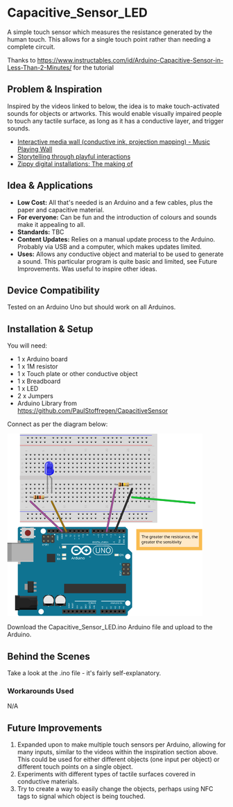 # Capacitive_Sensor_LED
A simple touch sensor which measures the resistance generated by the human touch. This allows for a single touch point rather than needing a complete circuit.

Thanks to https://www.instructables.com/id/Arduino-Capacitive-Sensor-in-Less-Than-2-Minutes/ for the tutorial

## Problem & Inspiration
Inspired by the videos linked to below, the idea is to make touch-activated sounds for objects or artworks. This would enable visually impaired people to touch any tactile surface, as long as it has a conductive layer, and trigger sounds.
- <a href="https://youtu.be/RG5Fi-eCLbc">Interactive media wall (conductive ink, projection mapping) - Music Playing Wall</a>
- <a href="https://vimeo.com/121878247">Storytelling through playful interactions</a>
- <a href="https://www.dalziel-pow.com/zippy-digital-installations-making/">Zippy digital installations: The making of</a>

## Idea & Applications
- <b>Low Cost:</b> All that's needed is an Arduino and a few cables, plus the paper and capacitive material.
- <b>For everyone:</b> Can be fun and the introduction of colours and sounds make it appealing to all.
- <b>Standards:</b> TBC
- <b>Content Updates:</b> Relies on a manual update process to the Arduino. Probably via USB and a computer, which makes updates limited.
- <b>Uses:</b> Allows any conductive object and material to be used to generate a sound. This particular program is quite basic and limited, see Future Improvements. Was useful to inspire other ideas.

## Device Compatibility
Tested on an Arduino Uno but should work on all Arduinos.

## Installation & Setup
You will need:
- 1 x Arduino board
- 1 x 1M resistor 
- 1 x Touch plate or other conductive object
- 1 x Breadboard 
- 1 x LED 
- 2 x Jumpers
- Arduino Library from https://github.com/PaulStoffregen/CapacitiveSensor

Connect as per the diagram below:

<a href="https://github.com/pgoddard10/Capacitive_Sensor_LED/blob/master/Capacitive%20Touch.svg"><img src="https://github.com/pgoddard10/Capacitive_Sensor_LED/blob/master/Capacitive%20Touch.svg" width="450px"></a>

Download the Capacitive_Sensor_LED.ino Arduino file and upload to the Arduino.

## Behind the Scenes
Take a look at the .ino file - it's fairly self-explanatory.

### Workarounds Used
N/A

## Future Improvements
1. Expanded upon to make multiple touch sensors per Arduino, allowing for many inputs, similar to the videos within the inspiration section above. This could be used for either different objects (one input per object) or different touch points on a single object.
2. Experiments with different types of tactile surfaces covered in conductive materials.
3. Try to create a way to easily change the objects, perhaps using NFC tags to signal which object is being touched.
